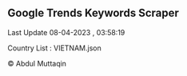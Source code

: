 

## Google Trends Keywords Scraper 
 
Last Update 08-04-2023 , 03:58:19

Country List :
VIETNAM.json



© Abdul Muttaqin 

